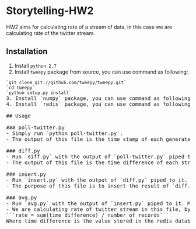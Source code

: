 # Storytelling-HW2
HW2 aims for calculating rate of a stream of data, in this case we are calculating rate of the twitter stream.

## Installation
1. Install `python 2.7`
2. Install `tweepy` package from source, you can use command as following:
<pre><code>`git clone git://github.com/tweepy/tweepy.git`
`cd tweepy`
`python setup.py install`</prev></code>
3. Install `numpy` package, you can use command as following: `sudo pip install numpy`
4. Install `redis` package, you can use command as following: `sudo pip install redis`

## Usage

### poll-twitter.py
- Simply run `python poll-twitter.py`. 
- The output of this file is the time stamp of each generated tweet. We used `numpy` package to generate random time of sleep according to exponential function, to stimulate a poisson process. `tweepy` package is also used in this file, because we are polling twitter stream API here to get the streaming tweet. The keyword in this file is set to be "earthquake", so we are getting the time stamp of streamed tweet which has mentioned "earthquake".  

### diff.py
- Run `diff.py` with the output of `poll-twitter.py` piped to it. More explicitly, run `poll-twitter.py | diff.py`.
- The output of this file is the time difference of each streamed tweet, together with its own time stamp. We took the output of `poll-tweepy.py` and calculate the time difference of each streamed data.  

### insert.py
- Run `insert.py` with the output of `diff.py` piped to it. More explicitly, run `poll-twitter.py | diff.py | insert.py`.
- The purpose of this file is to insert the result of `diff.py` to redis database. We set the time stamp as the key, and the time difference as the value associated with the key, and then store them in the redis database.  

### avg.py
- Run `avg.py` with the output of `insert.py` piped to it. More explicitly, run `poll-twitter.py | diff.py | insert.py` | avg.py.
- We are calculating rate of twitter stream in this file, by reading from redis database. The rate can be calculated in this way:
```rate = sum(time difference) / number of records```
Where time difference is the value stored in the redis database. `number of records` would go up by time, and drop down when it reaches expiration time we set in `insert.py` file.  
